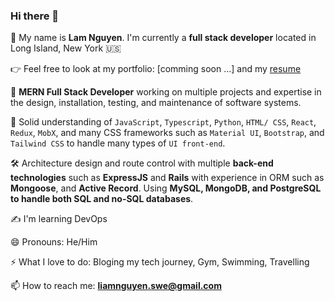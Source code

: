 ### Hi there 👋

🥰 My name is **Lam Nguyen**. I'm currently a **full stack developer** located in Long Island, New York 🇺🇸

👉 Feel free to look at my portfolio: [comming soon ...] and my [resume](https://resume.io/r/gNzy8XZVB)

🔭 **MERN Full Stack Developer** working on multiple projects and expertise in the design, installation, testing, and maintenance of software systems.

🧰 Solid understanding of `JavaScript`, `Typescript`, `Python`, `HTML/ CSS`, `React`, `Redux`, `MobX`, and many CSS frameworks such as `Material UI`, `Bootstrap`, and `Tailwind CSS` to handle many types of `UI front-end`.

🛠 Architecture design and route control with multiple **back-end technologies** such as **ExpressJS** and **Rails** with experience in ORM such as **Mongoose**, and **Active Record**. Using **MySQL, MongoDB, and PostgreSQL to handle both SQL and no-SQL databases**.

✍ I'm learning DevOps

😄 Pronouns: He/Him

⚡ What I love to do: Bloging my tech journey, Gym, Swimming, Travelling

📫 How to reach me: **liamnguyen.swe@gmail.com**
